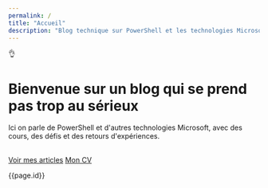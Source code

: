 ```yaml
---
permalink: /
title: "Accueil"
description: "Blog technique sur PowerShell et les technologies Microsoft pour l'administration système"
---
```


<div class="div_hero">
    <div class="div_hero_image">
        <span>👌</span>
    </div>
    <div class="div_hero_text">
        <h1 id="bienvenue">Bienvenue sur un blog qui se prend pas trop au sérieux</h1>
        <p>Ici on parle de PowerShell et d'autres technologies Microsoft, avec des cours, des défis et des retours d'expériences.</p>
        <br>
        <a class="a_hero_button_1" href="/blog">Voir mes articles</a>
        <a class="a_hero_button_2" href="/cv">Mon CV</a>
    </div>
</div>

<span>{{page.id}}</span>
